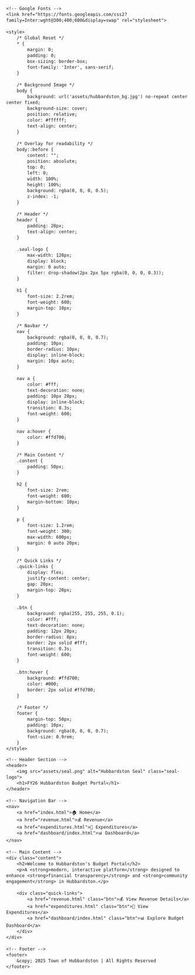 <html lang="en">
<head>
    <meta charset="UTF-8">
    <meta name="viewport" content="width=device-width, initial-scale=1.0">
    <title>Hubbardston Budget Portal</title>
    
    <!-- Google Fonts -->
    <link href="https://fonts.googleapis.com/css2?family=Inter:wght@300;400;600&display=swap" rel="stylesheet">

    <style>
        /* Global Reset */
        * {
            margin: 0;
            padding: 0;
            box-sizing: border-box;
            font-family: 'Inter', sans-serif;
        }

        /* Background Image */
        body {
            background: url('assets/hubbardston_bg.jpg') no-repeat center center fixed;
            background-size: cover;
            position: relative;
            color: #ffffff;
            text-align: center;
        }

        /* Overlay for readability */
        body::before {
            content: "";
            position: absolute;
            top: 0;
            left: 0;
            width: 100%;
            height: 100%;
            background: rgba(0, 0, 0, 0.5);
            z-index: -1;
        }

        /* Header */
        header {
            padding: 20px;
            text-align: center;
        }

        .seal-logo {
            max-width: 120px;
            display: block;
            margin: 0 auto;
            filter: drop-shadow(2px 2px 5px rgba(0, 0, 0, 0.3));
        }

        h1 {
            font-size: 2.2rem;
            font-weight: 600;
            margin-top: 10px;
        }

        /* Navbar */
        nav {
            background: rgba(0, 0, 0, 0.7);
            padding: 10px;
            border-radius: 10px;
            display: inline-block;
            margin: 10px auto;
        }

        nav a {
            color: #fff;
            text-decoration: none;
            padding: 10px 20px;
            display: inline-block;
            transition: 0.3s;
            font-weight: 600;
        }

        nav a:hover {
            color: #ffd700;
        }

        /* Main Content */
        .content {
            padding: 50px;
        }

        h2 {
            font-size: 2rem;
            font-weight: 600;
            margin-bottom: 10px;
        }

        p {
            font-size: 1.2rem;
            font-weight: 300;
            max-width: 600px;
            margin: 0 auto 20px;
        }

        /* Quick Links */
        .quick-links {
            display: flex;
            justify-content: center;
            gap: 20px;
            margin-top: 20px;
        }

        .btn {
            background: rgba(255, 255, 255, 0.1);
            color: #fff;
            text-decoration: none;
            padding: 12px 20px;
            border-radius: 8px;
            border: 2px solid #fff;
            transition: 0.3s;
            font-weight: 600;
        }

        .btn:hover {
            background: #ffd700;
            color: #000;
            border: 2px solid #ffd700;
        }

        /* Footer */
        footer {
            margin-top: 50px;
            padding: 10px;
            background: rgba(0, 0, 0, 0.7);
            font-size: 0.9rem;
        }
    </style>
</head>
<body>

    <!-- Header Section -->
    <header>
        <img src="assets/seal.png" alt="Hubbardston Seal" class="seal-logo">
        <h1>FY26 Hubbardston Budget Portal</h1>
    </header>

    <!-- Navigation Bar -->
    <nav>
        <a href="index.html">🏠 Home</a>
        <a href="revenue.html">💰 Revenue</a>
        <a href="expenditures.html">💸 Expenditures</a>
        <a href="dashboard/index.html">📊 Dashboard</a>
    </nav>

    <!-- Main Content -->
    <div class="content">
        <h2>Welcome to Hubbardston's Budget Portal</h2>
        <p>A <strong>modern, interactive platform</strong> designed to enhance <strong>financial transparency</strong> and <strong>community engagement</strong> in Hubbardston.</p>

        <div class="quick-links">
            <a href="revenue.html" class="btn">💰 View Revenue Details</a>
            <a href="expenditures.html" class="btn">💸 View Expenditures</a>
            <a href="dashboard/index.html" class="btn">📊 Explore Budget Dashboard</a>
        </div>
    </div>

    <!-- Footer -->
    <footer>
        &copy; 2025 Town of Hubbardston | All Rights Reserved
    </footer>

</body>
</html>
